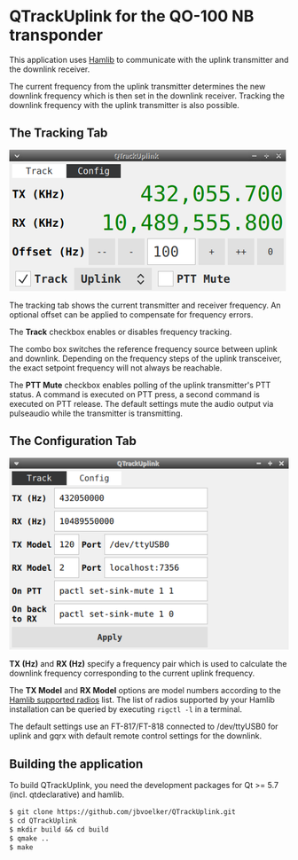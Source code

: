 # QTrackUplink for the QO-100 NB transponder

This application uses [Hamlib](https://hamlib.github.io/) to communicate with the uplink transmitter and the downlink receiver.

The current frequency from the uplink transmitter determines the new downlink frequency which is then set
in the downlink receiver. Tracking the downlink frequency with the uplink transmitter is also possible.

## The Tracking Tab
![tracking tab](doc/tracking.png)

The tracking tab shows the current transmitter and receiver frequency.
An optional offset can be applied to compensate for frequency errors.

The **Track** checkbox enables or disables frequency tracking.

The combo box switches the reference frequency source between uplink and downlink.
Depending on the frequency steps of the uplink transceiver, the exact setpoint frequency will not always be reachable.

The **PTT Mute** checkbox enables polling of the uplink transmitter's PTT status. A command is executed on PTT press,
a second command is executed on PTT release. The default settings mute the audio output via pulseaudio while the transmitter
is transmitting.

## The Configuration Tab
![config tab](doc/config.png)

**TX (Hz)** and **RX (Hz)** specify a frequency pair which is used to calculate the downlink frequency corresponding to the
current uplink frequency.

The **TX Model** and **RX Model** options are model numbers according to the
[Hamlib supported radios](https://github.com/Hamlib/Hamlib/wiki/Supported-Radios) list.
The list of radios supported by your Hamlib installation can be queried by executing `rigctl -l` in a terminal.

The default settings use an FT-817/FT-818 connected to /dev/ttyUSB0 for uplink and gqrx with default remote control settings
for the  downlink.

## Building the application
To build QTrackUplink, you need the development packages for Qt >= 5.7 (incl. qtdeclarative) and hamlib.

```
$ git clone https://github.com/jbvoelker/QTrackUplink.git
$ cd QTrackUplink
$ mkdir build && cd build
$ qmake ..
$ make
```
